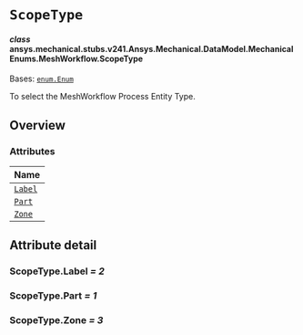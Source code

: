 <!-- vale off -->

<a id="scopetype"></a>

# `ScopeType`

<a id="ansys.mechanical.stubs.v241.Ansys.Mechanical.DataModel.MechanicalEnums.MeshWorkflow.ScopeType"></a>

#### *class* ansys.mechanical.stubs.v241.Ansys.Mechanical.DataModel.MechanicalEnums.MeshWorkflow.ScopeType

Bases: [`enum.Enum`](https://docs.python.org/3/library/enum.html#enum.Enum)

To select the MeshWorkflow Process Entity Type.

<!-- !! processed by numpydoc !! -->

<a id="overview"></a>

## Overview

### Attributes

| Name |
| ------------------------------- |
| [`Label`](#ScopeType.Label) |
| [`Part`](#ScopeType.Part) |
| [`Zone`](#ScopeType.Zone) |

<a id="attribute-detail"></a>

## Attribute detail

<a id="ScopeType.Label"></a>

### ScopeType.Label *= 2*

<a id="ScopeType.Part"></a>

### ScopeType.Part *= 1*

<a id="ScopeType.Zone"></a>

### ScopeType.Zone *= 3*

<!-- vale on -->
